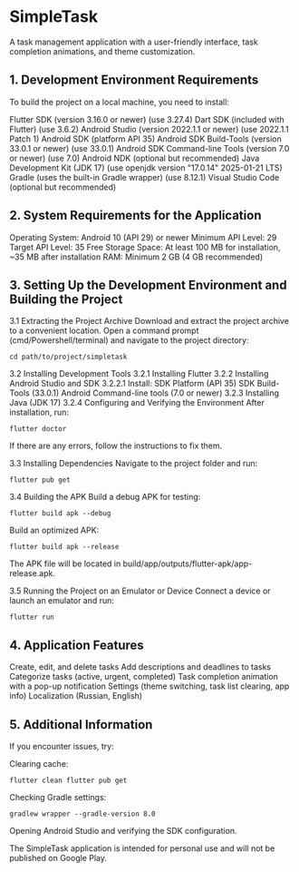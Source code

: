 # SimpleTask
A task management application with a user-friendly interface, task completion animations, and theme customization.

## 1. Development Environment Requirements
To build the project on a local machine, you need to install:

Flutter SDK (version 3.16.0 or newer) (use 3.27.4)
Dart SDK (included with Flutter) (use 3.6.2)
Android Studio (version 2022.1.1 or newer) (use 2022.1.1 Patch 1)
Android SDK (platform API 35)
Android SDK Build-Tools (version 33.0.1 or newer) (use 33.0.1)
Android SDK Command-line Tools (version 7.0 or newer) (use 7.0)
Android NDK (optional but recommended)
Java Development Kit (JDK 17) (use openjdk version "17.0.14" 2025-01-21 LTS)
Gradle (uses the built-in Gradle wrapper) (use 8.12.1)
Visual Studio Code (optional but recommended)

## 2. System Requirements for the Application
Operating System: Android 10 (API 29) or newer
Minimum API Level: 29
Target API Level: 35
Free Storage Space: At least 100 MB for installation, ~35 MB after installation
RAM: Minimum 2 GB (4 GB recommended)

## 3. Setting Up the Development Environment and Building the Project
3.1 Extracting the Project Archive
Download and extract the project archive to a convenient location.
Open a command prompt (cmd/Powershell/terminal) and navigate to the project directory:

`cd path/to/project/simpletask`

3.2 Installing Development Tools
3.2.1 Installing Flutter
3.2.2 Installing Android Studio and SDK
3.2.2.1 Install:
SDK Platform (API 35)
SDK Build-Tools (33.0.1)
Android Command-line tools (7.0 or newer)
3.2.3 Installing Java (JDK 17)
3.2.4 Configuring and Verifying the Environment
After installation, run:

`flutter doctor`

If there are any errors, follow the instructions to fix them.

3.3 Installing Dependencies
Navigate to the project folder and run:

`flutter pub get`

3.4 Building the APK
Build a debug APK for testing:

`flutter build apk --debug`

Build an optimized APK:

`flutter build apk --release`

The APK file will be located in build/app/outputs/flutter-apk/app-release.apk.

3.5 Running the Project on an Emulator or Device
Connect a device or launch an emulator and run:

`flutter run`

## 4. Application Features
Create, edit, and delete tasks
Add descriptions and deadlines to tasks
Categorize tasks (active, urgent, completed)
Task completion animation with a pop-up notification
Settings (theme switching, task list clearing, app info)
Localization (Russian, English)

## 5. Additional Information
If you encounter issues, try:

Clearing cache:

`flutter clean
flutter pub get`

Checking Gradle settings:

`gradlew wrapper --gradle-version 8.0`

Opening Android Studio and verifying the SDK configuration.

The SimpleTask application is intended for personal use and will not be published on Google Play.
